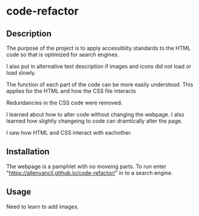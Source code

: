 # code-refactor


## Description

The purpose of the project is to apply accessiblity standards to the HTML code so that is optimized for search engines.

I also put in alternative text description if images and icons did not load or load slowly.

The function of each part of the code can be more easily understood.  This applies for the HTML and how the CSS file interacts

Redundancies in the CSS code were removed.

I learned about how to alter code without changing the webpage.  I also learned how slightly changeing to code can dramtically alter the page.  

I saw how HTML and CSS interact with eachother.


## Installation

The webpage is a pamphlet with no moveing parts.  To run enter "https://allenvancil.github.io/code-refactor/" in to a search engine.
## Usage

Need to learn to add images.
